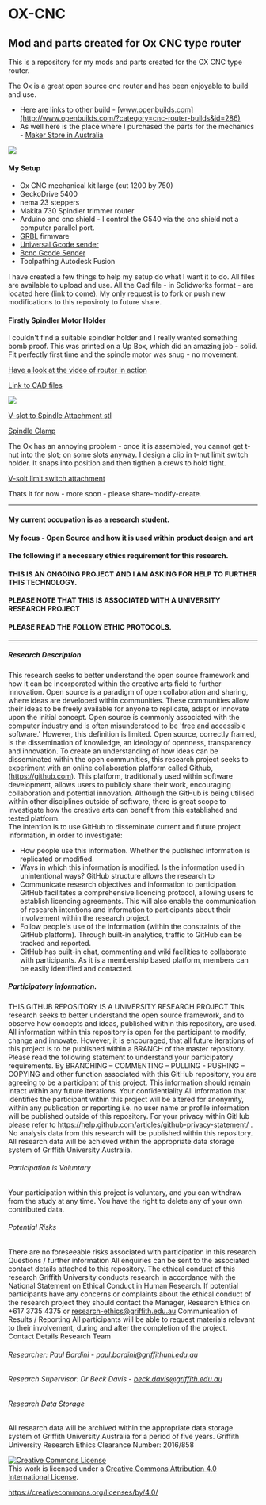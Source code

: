 # OX-CNC
## Mod and parts created for Ox CNC type router

This is a repository for my mods and parts created for the OX CNC type router.

The Ox is a great open source cnc router and has been enjoyable to build and use.
- Here are links to other build - [www.openbuilds.com](http://www.openbuilds.com/?category=cnc-router-builds&id=286)
- As well here is the place where I purchased the parts for the mechanics - [Maker Store in Australia](http://www.makerstore.com.au/)

![](/img/Image00001%20smaller.jpg)

#### My Setup 
 - Ox CNC mechanical kit large (cut 1200 by 750)
 - GeckoDrive 5400
 - nema 23 steppers
 - Makita 730 Spindler trimmer router
 - Arduino and cnc shield - I control the G540 via the cnc shield not a computer parallel port.
 - [GRBL](https://github.com/grbl/grbl/wiki) firmware 
 - [Universal Gcode sender](https://github.com/winder/Universal-G-Code-Sender)
 - [Bcnc Gcode Sender](https://github.com/vlachoudis/bCNC)
 - Toolpathing Autodesk Fusion
 
I have created a few things to help my setup do what I want it to do.
All files are available to upload and use. All the Cad file - in Solidworks format - are located here (link to come).
My only request is to fork or push new modifications to this reposiroty to future share.

#### Firstly Spindler Motor Holder

I couldn't find a suitable spindler holder and I really wanted something bomb proof. This was printed on a Up Box, which did an amazing job - solid. Fit perfectly first time and the spindle motor was snug - no movement.

[Have a look at the video of router in action](https://youtu.be/4Z61ZRikJ-g)

[Link to CAD files](/CAD)

![](/img/Image00003%20smaller.jpg)

[V-slot to Spindle Attachment stl](/CAD/spindler%20vslot%20attachment%20v1.STL)

[Spindle Clamp](/CAD/spindle%20clamp.STL)

The Ox has an annoying problem - once it is assembled, you cannot get t-nut into the slot; on some slots anyway.
I design a clip in t-nut limit switch holder. It snaps into position and then tigthen a crews to hold tight.

[V-solt limit switch attachment](/CAD/limit%20switch%20insert%20version%201.STL)

Thats it for now - more soon - please share-modify-create.


***
#### My current occupation is as a research student. 
#### My focus - Open Source and how it is used within product design and art
#### The following if a necessary ethics requirement for this research.

#### THIS IS AN ONGOING PROJECT AND I AM ASKING FOR HELP TO FURTHER THIS TECHNOLOGY.
#### PLEASE NOTE THAT THIS IS ASSOCIATED WITH A UNIVERSITY RESEARCH PROJECT  
#### PLEASE READ THE FOLLOW ETHIC PROTOCOLS.

****

##### Research Description
This research seeks to better understand the open source framework and how it can be incorporated within the creative arts field to further innovation.
Open source is a paradigm of open collaboration and sharing, where ideas are developed within communities. These communities allow their ideas to be freely available for anyone to replicate, adapt or innovate upon the initial concept. Open source is commonly associated with the computer industry and is often misunderstood to be 'free and accessible software.' However, this definition is limited. Open source, correctly framed, is the dissemination of knowledge, an ideology of openness, transparency and innovation.
To create an understanding of how ideas can be disseminated within the open communities, this research project seeks to experiment with an online collaboration platform called Github, (https://github.com). This platform, traditionally used within software development, allows users to publicly share their work, encouraging collaboration and potential innovation. Although the GitHub is being utilised within other disciplines outside of software, there is great scope to investigate how the creative arts can benefit from this established and tested platform.   
The intention is to use GitHub to disseminate current and future project information, in order to investigate:
-	How people use this information.  Whether the published information is replicated or modified.
-	Ways in which this information is modified. Is the information used in unintentional ways?
GitHub structure allows the research to 
-	Communicate research objectives and information to participation. GitHub facilitates a comprehensive licencing protocol, allowing users to establish licencing agreements. This will also enable the communication of research intentions and information to participants about their involvement within the research project.
-	Follow people's use of the information (within the constraints of the GitHub platform). Through built-in analytics, traffic to GitHub can be tracked and reported.
-	GitHub has built-in chat, commenting and wiki facilities to collaborate with participants. As it is a membership based platform, members can be easily identified and contacted.

##### Participatory information.
THIS GITHUB REPOSITORY IS A UNIVERSITY RESEARCH PROJECT 
This research seeks to better understand the open source framework, and to observe how concepts and ideas, published within this repository, are used. All information within this repository is open for the participant to modify, change and innovate. However, it is encouraged, that all future iterations of this project is to be published within a BRANCH of the master repository. 
Please read the following statement to understand your participatory requirements. 
By BRANCHING – COMMENTING – PULLING - PUSHING – COPYING and other function associated with this GitHub repository, you are agreeing to be a participant of this project. This information should remain intact within any future iterations.
Your confidentiality
All information that identifies the participant within this project will be altered for anonymity, within any publication or reporting i.e. no user name or profile information will be published outside of this repository. For your privacy within GitHub please refer to https://help.github.com/articles/github-privacy-statement/ .
No analysis data from this research will be published within this repository. All research data will be achieved within the appropriate data storage system of Griffith University Australia.
###### Participation is Voluntary
Your participation within this project is voluntary, and you can withdraw from the study at any time. You have the right to delete any of your own contributed data. 
###### Potential Risks
There are no foreseeable risks associated with participation in this research
Questions / further information
All enquiries can be sent to the associated contact details attached to this repository.
The ethical conduct of this research
Griffith University conducts research in accordance with the National Statement on Ethical Conduct in Human Research.  If potential participants have any concerns or complaints about the ethical conduct of the research project they should contact the Manager, Research Ethics on +617 3735 4375 or research-ethics@griffith.edu.au
Communication of Results / Reporting
All participants will be able to request materials relevant to their involvement, during and after the completion of the project.  
Contact Details Research Team
###### Researcher:  Paul Bardini - paul.bardini@griffithuni.edu.au
###### Research Supervisor: Dr Beck Davis - beck.davis@griffith.edu.au

###### Research Data Storage
All research data will be archived within the appropriate data storage system of Griffith University Australia for a period of five years.
Griffith University Research Ethics Clearance Number:  2016/858


<a rel="license" href="http://creativecommons.org/licenses/by/4.0/"><img alt="Creative Commons License" style="border-width:0" src="https://i.creativecommons.org/l/by/4.0/88x31.png" /></a><br />This work is licensed under a <a rel="license" href="http://creativecommons.org/licenses/by/4.0/">Creative Commons Attribution 4.0 International License</a>.


https://creativecommons.org/licenses/by/4.0/
